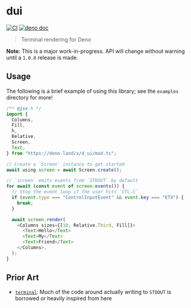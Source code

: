 # dui

[![CI](https://github.com/alexlafroscia/dui/actions/workflows/ci.yml/badge.svg)](https://github.com/alexlafroscia/dui/actions/workflows/ci.yml)
[![deno doc](https://doc.deno.land/badge.svg)](https://doc.deno.land/https/deno.land/x/d_ui/mod.ts)

> Terminal rendering for Deno

**Note:** This is a major work-in-progress. API will change without warning
until a `1.0.0` release is made.

## Usage

The following is a brief example of using this library; see the `examples`
directory for more!

```typescript
/** @jsx h */
import {
  Columns,
  Fill,
  h,
  Relative,
  Screen,
  Text,
} from "https://deno.land/x/d_ui/mod.ts";

// Create a `Screen` instance to get started
await using screen = await Screen.create();

// `screen` emits events from `STDOUT` by default
for await (const event of screen.events()) {
  // Stop the event loop if the user hits `CTL-C`
  if (event.type === "ControlInputEvent" && event.key === "ETX") {
    break;
  }

  await screen.render(
    <Columns sizes={[10, Relative.Third, Fill]}>
      <Text>Hello</Text>
      <Text>My</Text>
      <Text>Friend</Text>
    </Columns>,
  );
}
```

## Prior Art

- [`terminal`](https://github.com/jpelgrims/terminal): Much of the code around
  actually writing to `STDOUT` is borrowed or heavily inspired from here
